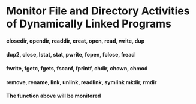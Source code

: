 # Monitor File and Directory Activities of Dynamically Linked Programs
#### closedir, opendir, readdir, creat, open, read, write, dup
#### dup2, close, lstat, stat, pwrite, fopen, fclose, fread
#### fwrite, fgetc, fgets, fscanf, fprintf, chdir, chown, chmod
#### remove, rename, link, unlink, readlink, symlink mkdir, rmdir
#### The function above will be monitored
